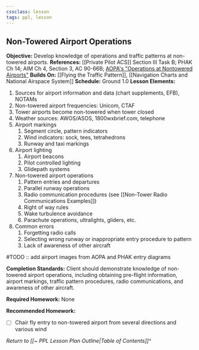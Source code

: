 ```yaml
---
cssclass: lesson
tags: ppl, lesson
---
```

## Non-Towered Airport Operations

**Objective:** Develop knowledge of operations and traffic patterns at non-towered airports.
**References:** [[Private Pilot ACS]] Section III Task B; PHAK Ch 14; AIM Ch 4, Section 3, AC 90-66B; [AOPA's "Operations at Nontowered Airports"](https://www.aopa.org/-/media/files/aopa/home/pilot-resources/asi/safety-advisors/sa08.pdf)
**Builds On:** [[Flying the Traffic Pattern]], [[Navigation Charts and National Airspace System]]
**Schedule:** Ground 1.0
**Lesson Elements:**
1. Sources for airport information and data (chart supplements, EFB), NOTAMs
2. Non-towered airport frequencies: Unicom, CTAF
3. Tower airports become non-towered when tower closed
4. Weather sources: AWOS/ASOS, 1800wxbrief.com, telephone
5. Airport markings
	1. Segment circle, pattern indicators
	2. Wind indicators: sock, tees, tetrahedrons
	3. Runway and taxi markings
6. Airport lighting
	1. Airport beacons
	2. Pilot controlled lighting
	3. Glidepath systems
7. Non-towered airport operations
	1. Pattern entries and departures
	2. Parallel runway operations
	3. Radio communication procedures (see [[Non-Tower Radio Communications Examples]])
	4. Right of way rules
	5. Wake turbulence avoidance
	6. Parachute operations, ultralights, gliders, etc.
8. Common errors
	1. Forgetting radio calls
	2. Selecting wrong runway or inappropriate entry procedure to pattern
	3. Lack of awareness of other aircraft

#TODO :: add airport images from AOPA and PHAK entry diagrams

**Completion Standards:** Client should demonstrate knowledge of non-towered airport operations, including obtaining pre-flight information, airport markings, traffic pattern procedures, radio communications, and awareness of other aircraft.

**Required Homework:** None

**Recommended Homework:** 
- [ ] Chair fly entry to non-towered airport from several directions and various wind

*Return to [[~ PPL Lesson Plan Outline|Table of Contents]]^*